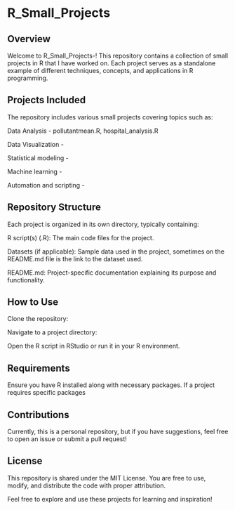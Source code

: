 # R_Small_Projects

## Overview

Welcome to R_Small_Projects-! This repository contains a collection of small projects in R that I have worked on. Each project serves as a standalone example of different techniques, concepts, and applications in R programming.

## Projects Included

The repository includes various small projects covering topics such as:

Data Analysis - pollutantmean.R, hospital_analysis.R

Data Visualization - 

Statistical modeling -

Machine learning -

Automation and scripting -

## Repository Structure

Each project is organized in its own directory, typically containing:

R script(s) (.R): The main code files for the project.

Datasets (if applicable): Sample data used in the project, sometimes on the README.md file is the link to the dataset used.

README.md: Project-specific documentation explaining its purpose and functionality.

## How to Use

Clone the repository:

Navigate to a project directory:

Open the R script in RStudio or run it in your R environment.

## Requirements

Ensure you have R installed along with necessary packages. If a project requires specific packages

## Contributions

Currently, this is a personal repository, but if you have suggestions, feel free to open an issue or submit a pull request!

## License

This repository is shared under the MIT License. You are free to use, modify, and distribute the code with proper attribution.

Feel free to explore and use these projects for learning and inspiration!
